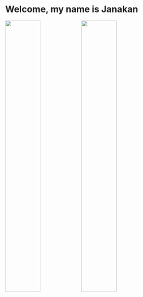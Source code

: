 # Welcome, my name is Janakan

<img algin="left" width="47%" src="https://github-readme-stats.vercel.app/api?username=rexinator12&show_icons=true&theme=radical" />

<img algin="left" width="47%" src="https://github-readme-stats.vercel.app/api/top-langs/?username=rexinator12&layout=radical" />
